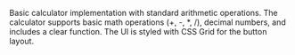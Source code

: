 Basic calculator implementation with standard arithmetic operations. The calculator supports basic math operations (+, -, *, /), decimal numbers, and includes a clear function. The UI is styled with CSS Grid for the button layout.